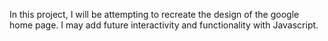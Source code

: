 In this project, I will be attempting to recreate the design of the google home
page. I may add future interactivity and functionality with Javascript.
